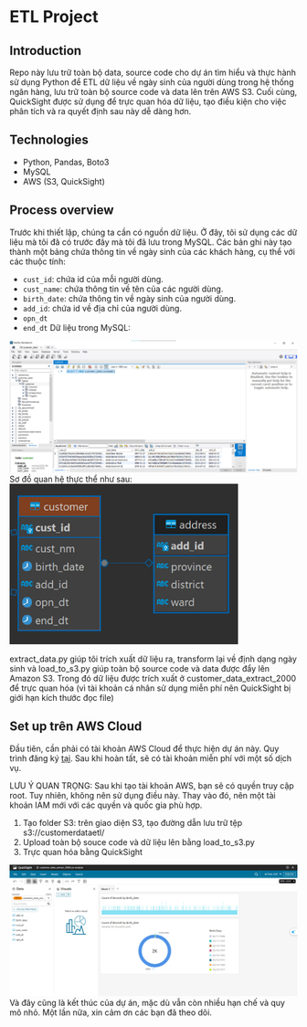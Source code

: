 # ETL Project 

## Introduction
Repo này lưu trữ toàn bộ data, source code cho dự án tìm hiểu và thực hành sử dụng Python để ETL dữ liệu về ngày sinh của người dùng trong hệ thống ngân hàng, lưu trữ toàn bộ source code và data lên trên AWS S3. Cuối cùng, QuickSight được sử dụng để trực quan hóa dữ liệu, tạo điều kiện cho việc phân tích và ra quyết định sau này dễ dàng hơn. 

## Technologies
+ Python, Pandas, Boto3
+ MySQL
+ AWS (S3, QuickSight)

## Process overview

Trước khi thiết lập, chúng ta cần có nguồn dữ liệu. Ở đây, tôi sử dụng các dữ liệu mà tôi đã có trước đây mà tôi đã lưu trong MySQL. Các bản ghi này tạo thành một bảng chứa thông tin về ngày sinh của các khách hàng, cụ thể với các thuộc tính:
+ `cust_id`: chứa id của mỗi người dùng.
+ `cust_name`: chứa thông tin về tên của các người dùng.
+ `birth_date`: chứa thông tin về ngày sinh của người dùng.
+ `add_id`: chứa id về địa chỉ của người dùng.
+ `opn_dt`
+ `end_dt`
Dữ liệu trong MySQL:
<img src="img/MySQL.jpg" width="800">
Sơ đồ quan hệ thực thể như sau:
<img src="img/ERD.jpg" width="400">

extract_data.py giúp tôi trích xuất dữ liệu ra, transform lại về định dạng ngày sinh và load_to_s3.py giúp toàn bộ source code và data được đẩy lên Amazon S3. Trong đó dữ liệu được trích xuất ở customer_data_extract_2000 để trực quan hóa (vì tài khoản cá nhân sử dụng miễn phí nên QuickSight bị giới hạn kích thước đọc file) 

## Set up trên AWS Cloud
Đầu tiên, cần phải có tài khoản AWS Cloud để thực hiện dự án này. Quy trình đăng ký [tại](https://repost.aws/knowledge-center/create-and-activate-aws-account). Sau khi hoàn tất, sẽ có tài khoản miễn phí với một số dịch vụ.

LƯU Ý QUAN TRỌNG: Sau khi tạo tài khoản AWS, bạn sẽ có quyền truy cập root. Tuy nhiên, không nên sử dụng điều này. Thay vào đó, nên một tài khoản IAM mới với các quyền và quốc gia phù hợp.

1. Tạo folder S3: trên giao diện S3, tạo đường dẫn lưu trữ tệp s3://customerdataetl/
2. Upload toàn bộ souce code và dữ liệu lên bằng load_to_s3.py
3. Trực quan hóa bằng QuickSight
<img src="img/QuickSight.jpg" width="800">
Và đây cũng là kết thúc của dự án, mặc dù vẫn còn nhiều hạn chế và quy mô nhỏ. Một lần nữa, xin cảm ơn các bạn đã theo dõi.